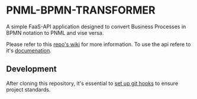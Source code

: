 # PNML-BPMN-TRANSFORMER

A simple FaaS-API application designed to convert Business Processes in BPMN notation to PNML and vise versa. 

Please refer to this [repo's wiki](https://github.com/Niyada/bpmn-pnml-transformer-poc/wiki) for more information.
To use the api refere to it's [documenation](https://woped.github.io/model-transformer/). 

## Development

After cloning this repository, it's essential to [set up git hooks](https://github.com/woped/woped-git-hooks/blob/main/README.md#activating-git-hooks-after-cloning-a-repository) to ensure project standards.
